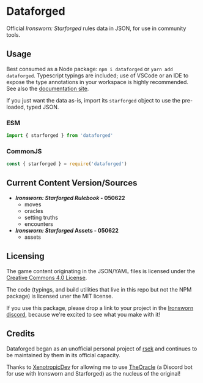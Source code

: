 # Dataforged

Official *Ironsworn: Starforged* rules data in JSON, for use in community tools.

## Usage

Best consumed as a Node package: `npm i dataforged` or `yarn add dataforged`. Typescript typings are included; use of VSCode or an IDE to expose the type annotations in your workspace is highly recommended. See also the [documentation site](https://rsek.github.io/dataforged/).

If you just want the data as-is, import its `starforged` object to use the pre-loaded, typed JSON.

### ESM

```javascript
import { starforged } from 'dataforged'
```

### CommonJS

```javascript
const { starforged } = require('dataforged')
```

## Current Content Version/Sources

  * ***Ironsworn: Starforged Rulebook* - 050622**
    * moves
    * oracles
    * setting truths
    * encounters
  * ***Ironsworn: Starforged* Assets - 050622**
    * assets

## Licensing

The game content originating in the JSON/YAML files is licensed under the [Creative Commons 4.0 License](https://creativecommons.org/licenses/by/4.0/).

The code (typings, and build utilities that live in this repo but not the NPM package) is licensed uner the MIT license. 

If you use this package, please drop a link to your project in the [Ironsworn discord](https://discordapp.com/invite/6QMvmJb), because we're excited to see what you make with it!

## Credits

Dataforged began as an unofficial personal project of [rsek](https://github.com/rsek) and continues to be maintained by them in its official capacity.

Thanks to [XenotropicDev](https://github.com/XenotropicDev) for allowing me to use [TheOracle](https://github.com/XenotropicDev/TheOracle) (a Discord bot for use with Ironsworn and Starforged) as the nucleus of the original!
